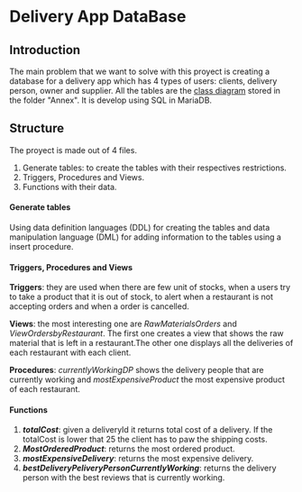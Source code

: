 # Delivery App DataBase
## Introduction
The main problem that we want to solve with this proyect is creating a database for a delivery app which has 4 types of users: clients, delivery person, owner and supplier. All the tables are the [class diagram](/Annex/ClassDiagram.png) stored in the folder "Annex". It is develop using SQL in MariaDB.
## Structure
The proyect is made out of 4 files.
1. Generate tables: to create the tables with their respectives restrictions.
2. Triggers, Procedures and Views.
3. Functions with their data.

#### Generate tables
Using data definition languages (DDL) for creating the tables and data manipulation language (DML) for adding information to the tables using a insert procedure.


#### Triggers, Procedures and Views
**Triggers**: they are used when there are few unit of stocks, when a users try to take a product that it is out of stock, to alert when a restaurant is not accepting orders and when a order is cancelled.

**Views**: the most interesting one are _RawMaterialsOrders_ and _ViewOrdersbyRestaurant_. The first one creates a view that shows the raw material that is left in a restaurant.The other one displays all the deliveries of each restaurant with each client.

**Procedures**: _currentlyWorkingDP_ shows the delivery people that are currently working and _mostExpensiveProduct_ the most expensive product of each restaurant. 

#### Functions
1. **_totalCost_**: given a deliveryId it returns total cost of a delivery. If the totalCost is lower that 25 the client has to paw the shipping costs.
2. **_MostOrderedProduct_**: returns the most ordered product.
3. **_mostExpensiveDelivery_**: returns the most expensive delivery.
4. **_bestDeliveryPeliveryPersonCurrentlyWorking_**: returns the delivery person with the best reviews that is currently working.






